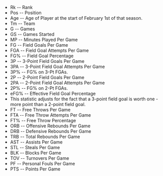 - Rk -- Rank
- Pos -- Position
- Age -- Age of Player at the start of February 1st of that season.
- Tm -- Team
- G -- Games
- GS -- Games Started
- MP -- Minutes Played Per Game
- FG -- Field Goals Per Game
- FGA -- Field Goal Attempts Per Game
- FG% -- Field Goal Percentage
- 3P -- 3-Point Field Goals Per Game
- 3PA -- 3-Point Field Goal Attempts Per Game
- 3P% -- FG% on 3-Pt FGAs.
- 2P -- 2-Point Field Goals Per Game
- 2PA -- 2-Point Field Goal Attempts Per Game
- 2P% -- FG% on 2-Pt FGAs.
- eFG% -- Effective Field Goal Percentage
- This statistic adjusts for the fact that a 3-point field goal is worth one - more point than a 2-point field goal.
- FT -- Free Throws Per Game
- FTA -- Free Throw Attempts Per Game
- FT% -- Free Throw Percentage
- ORB -- Offensive Rebounds Per Game
- DRB -- Defensive Rebounds Per Game
- TRB -- Total Rebounds Per Game
- AST -- Assists Per Game
- STL -- Steals Per Game
- BLK -- Blocks Per Game
- TOV -- Turnovers Per Game
- PF -- Personal Fouls Per Game
- PTS -- Points Per Game